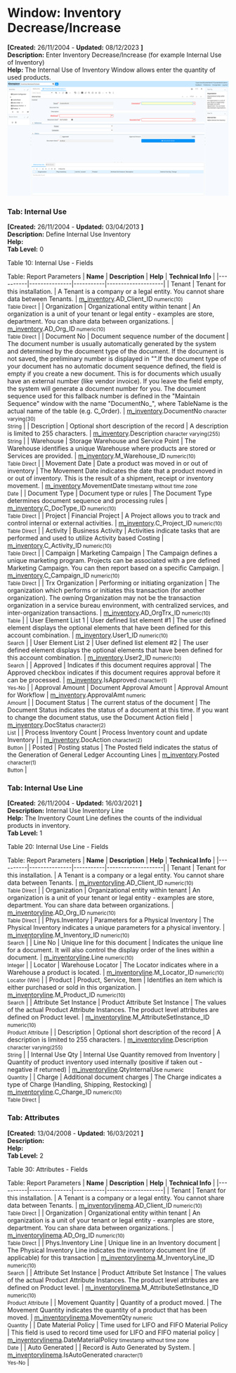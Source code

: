 # Window: Inventory Decrease/Increase

**[Created:** 26/11/2004 - **Updated:** 08/12/2023 **]**  
**Description:** Enter Inventory Decrease/Increase (for example Internal Use of Inventory)  
**Help:** The Internal Use of Inventory Window allows enter the quantity of used products.  
![](/img/docs/manual/InventoryDecreaseIncrease-Window_iDempiere_v12.0.0.png)

### Tab: Internal Use

**[Created:** 26/11/2004 - **Updated:** 03/04/2013 **]**   
**Description:** Define Internal Use Inventory  
**Help:**   
**Tab Level:** 0

Table 10: Internal Use - Fields 

Table: Report Parameters
| **Name** | **Description** | **Help** | **Technical Info** |
|----------|---------------|-----------|--------------------|
| Tenant | Tenant for this installation. | A Tenant is a company or a legal entity. You cannot share data between Tenants. | [m_inventory](https://idempiere-schemaspy.muriloht.com/adempiere/tables/m_inventory.html).AD_Client_ID<small> numeric(10) <br/> Table Direct</small> | 
| Organization | Organizational entity within tenant | An organization is a unit of your tenant or legal entity - examples are store, department. You can share data between organizations. | [m_inventory](https://idempiere-schemaspy.muriloht.com/adempiere/tables/m_inventory.html).AD_Org_ID<small> numeric(10) <br/> Table Direct</small> | 
| Document No | Document sequence number of the document | The document number is usually automatically generated by the system and determined by the document type of the document. If the document is not saved, the preliminary number is displayed in &quot;&quot;.If the document type of your document has no automatic document sequence defined, the field is empty if you create a new document. This is for documents which usually have an external number (like vendor invoice).  If you leave the field empty, the system will generate a document number for you. The document sequence used for this fallback number is defined in the &quot;Maintain Sequence&quot; window with the name &quot;DocumentNo_&quot;, where TableName is the actual name of the table (e.g. C_Order). | [m_inventory](https://idempiere-schemaspy.muriloht.com/adempiere/tables/m_inventory.html).DocumentNo<small> character varying(30) <br/> String</small> | 
| Description | Optional short description of the record | A description is limited to 255 characters. | [m_inventory](https://idempiere-schemaspy.muriloht.com/adempiere/tables/m_inventory.html).Description<small> character varying(255) <br/> String</small> | 
| Warehouse | Storage Warehouse and Service Point | The Warehouse identifies a unique Warehouse where products are stored or Services are provided. | [m_inventory](https://idempiere-schemaspy.muriloht.com/adempiere/tables/m_inventory.html).M_Warehouse_ID<small> numeric(10) <br/> Table Direct</small> | 
| Movement Date | Date a product was moved in or out of inventory | The Movement Date indicates the date that a product moved in or out of inventory.  This is the result of a shipment, receipt or inventory movement. | [m_inventory](https://idempiere-schemaspy.muriloht.com/adempiere/tables/m_inventory.html).MovementDate<small> timestamp without time zone <br/> Date</small> | 
| Document Type | Document type or rules | The Document Type determines document sequence and processing rules | [m_inventory](https://idempiere-schemaspy.muriloht.com/adempiere/tables/m_inventory.html).C_DocType_ID<small> numeric(10) <br/> Table Direct</small> | 
| Project | Financial Project | A Project allows you to track and control internal or external activities. | [m_inventory](https://idempiere-schemaspy.muriloht.com/adempiere/tables/m_inventory.html).C_Project_ID<small> numeric(10) <br/> Table Direct</small> | 
| Activity | Business Activity | Activities indicate tasks that are performed and used to utilize Activity based Costing | [m_inventory](https://idempiere-schemaspy.muriloht.com/adempiere/tables/m_inventory.html).C_Activity_ID<small> numeric(10) <br/> Table Direct</small> | 
| Campaign | Marketing Campaign | The Campaign defines a unique marketing program.  Projects can be associated with a pre defined Marketing Campaign.  You can then report based on a specific Campaign. | [m_inventory](https://idempiere-schemaspy.muriloht.com/adempiere/tables/m_inventory.html).C_Campaign_ID<small> numeric(10) <br/> Table Direct</small> | 
| Trx Organization | Performing or initiating organization | The organization which performs or initiates this transaction (for another organization).  The owning Organization may not be the transaction organization in a service bureau environment, with centralized services, and inter-organization transactions. | [m_inventory](https://idempiere-schemaspy.muriloht.com/adempiere/tables/m_inventory.html).AD_OrgTrx_ID<small> numeric(10) <br/> Table</small> | 
| User Element List 1 | User defined list element #1 | The user defined element displays the optional elements that have been defined for this account combination. | [m_inventory](https://idempiere-schemaspy.muriloht.com/adempiere/tables/m_inventory.html).User1_ID<small> numeric(10) <br/> Search</small> | 
| User Element List 2 | User defined list element #2 | The user defined element displays the optional elements that have been defined for this account combination. | [m_inventory](https://idempiere-schemaspy.muriloht.com/adempiere/tables/m_inventory.html).User2_ID<small> numeric(10) <br/> Search</small> | 
| Approved | Indicates if this document requires approval | The Approved checkbox indicates if this document requires approval before it can be processed. | [m_inventory](https://idempiere-schemaspy.muriloht.com/adempiere/tables/m_inventory.html).IsApproved<small> character(1) <br/> Yes-No</small> | 
| Approval Amount | Document Approval Amount | Approval Amount for Workflow | [m_inventory](https://idempiere-schemaspy.muriloht.com/adempiere/tables/m_inventory.html).ApprovalAmt<small> numeric <br/> Amount</small> | 
| Document Status | The current status of the document | The Document Status indicates the status of a document at this time.  If you want to change the document status, use the Document Action field | [m_inventory](https://idempiere-schemaspy.muriloht.com/adempiere/tables/m_inventory.html).DocStatus<small> character(2) <br/> List</small> | 
| Process Inventory Count  | Process Inventory count and update Inventory |  | [m_inventory](https://idempiere-schemaspy.muriloht.com/adempiere/tables/m_inventory.html).DocAction<small> character(2) <br/> Button</small> | 
| Posted | Posting status | The Posted field indicates the status of the Generation of General Ledger Accounting Lines | [m_inventory](https://idempiere-schemaspy.muriloht.com/adempiere/tables/m_inventory.html).Posted<small> character(1) <br/> Button</small> | 


### Tab: Internal Use Line

**[Created:** 26/11/2004 - **Updated:** 16/03/2021 **]**   
**Description:** Internal Use Inventory Line  
**Help:** The Inventory Count Line defines the counts of the individual products in inventory.  
**Tab Level:** 1

Table 20: Internal Use Line - Fields 

Table: Report Parameters
| **Name** | **Description** | **Help** | **Technical Info** |
|----------|---------------|-----------|--------------------|
| Tenant | Tenant for this installation. | A Tenant is a company or a legal entity. You cannot share data between Tenants. | [m_inventoryline](https://idempiere-schemaspy.muriloht.com/adempiere/tables/m_inventoryline.html).AD_Client_ID<small> numeric(10) <br/> Table Direct</small> | 
| Organization | Organizational entity within tenant | An organization is a unit of your tenant or legal entity - examples are store, department. You can share data between organizations. | [m_inventoryline](https://idempiere-schemaspy.muriloht.com/adempiere/tables/m_inventoryline.html).AD_Org_ID<small> numeric(10) <br/> Table Direct</small> | 
| Phys.Inventory | Parameters for a Physical Inventory | The Physical Inventory indicates a unique parameters for a physical inventory. | [m_inventoryline](https://idempiere-schemaspy.muriloht.com/adempiere/tables/m_inventoryline.html).M_Inventory_ID<small> numeric(10) <br/> Search</small> | 
| Line No | Unique line for this document | Indicates the unique line for a document.  It will also control the display order of the lines within a document. | [m_inventoryline](https://idempiere-schemaspy.muriloht.com/adempiere/tables/m_inventoryline.html).Line<small> numeric(10) <br/> Integer</small> | 
| Locator | Warehouse Locator | The Locator indicates where in a Warehouse a product is located. | [m_inventoryline](https://idempiere-schemaspy.muriloht.com/adempiere/tables/m_inventoryline.html).M_Locator_ID<small> numeric(10) <br/> Locator (WH)</small> | 
| Product | Product, Service, Item | Identifies an item which is either purchased or sold in this organization. | [m_inventoryline](https://idempiere-schemaspy.muriloht.com/adempiere/tables/m_inventoryline.html).M_Product_ID<small> numeric(10) <br/> Search</small> | 
| Attribute Set Instance | Product Attribute Set Instance | The values of the actual Product Attribute Instances.  The product level attributes are defined on Product level. | [m_inventoryline](https://idempiere-schemaspy.muriloht.com/adempiere/tables/m_inventoryline.html).M_AttributeSetInstance_ID<small> numeric(10) <br/> Product Attribute</small> | 
| Description | Optional short description of the record | A description is limited to 255 characters. | [m_inventoryline](https://idempiere-schemaspy.muriloht.com/adempiere/tables/m_inventoryline.html).Description<small> character varying(255) <br/> String</small> | 
| Internal Use Qty | Internal Use Quantity removed from Inventory | Quantity of product inventory used internally (positive if taken out - negative if returned) | [m_inventoryline](https://idempiere-schemaspy.muriloht.com/adempiere/tables/m_inventoryline.html).QtyInternalUse<small> numeric <br/> Quantity</small> | 
| Charge | Additional document charges | The Charge indicates a type of Charge (Handling, Shipping, Restocking) | [m_inventoryline](https://idempiere-schemaspy.muriloht.com/adempiere/tables/m_inventoryline.html).C_Charge_ID<small> numeric(10) <br/> Table Direct</small> | 


### Tab: Attributes

**[Created:** 13/04/2008 - **Updated:** 16/03/2021 **]**   
**Description:**   
**Help:**   
**Tab Level:** 2

Table 30: Attributes - Fields 

Table: Report Parameters
| **Name** | **Description** | **Help** | **Technical Info** |
|----------|---------------|-----------|--------------------|
| Tenant | Tenant for this installation. | A Tenant is a company or a legal entity. You cannot share data between Tenants. | [m_inventorylinema](https://idempiere-schemaspy.muriloht.com/adempiere/tables/m_inventorylinema.html).AD_Client_ID<small> numeric(10) <br/> Table Direct</small> | 
| Organization | Organizational entity within tenant | An organization is a unit of your tenant or legal entity - examples are store, department. You can share data between organizations. | [m_inventorylinema](https://idempiere-schemaspy.muriloht.com/adempiere/tables/m_inventorylinema.html).AD_Org_ID<small> numeric(10) <br/> Table Direct</small> | 
| Phys.Inventory Line | Unique line in an Inventory document | The Physical Inventory Line indicates the inventory document line (if applicable) for this transaction | [m_inventorylinema](https://idempiere-schemaspy.muriloht.com/adempiere/tables/m_inventorylinema.html).M_InventoryLine_ID<small> numeric(10) <br/> Search</small> | 
| Attribute Set Instance | Product Attribute Set Instance | The values of the actual Product Attribute Instances.  The product level attributes are defined on Product level. | [m_inventorylinema](https://idempiere-schemaspy.muriloht.com/adempiere/tables/m_inventorylinema.html).M_AttributeSetInstance_ID<small> numeric(10) <br/> Product Attribute</small> | 
| Movement Quantity | Quantity of a product moved. | The Movement Quantity indicates the quantity of a product that has been moved. | [m_inventorylinema](https://idempiere-schemaspy.muriloht.com/adempiere/tables/m_inventorylinema.html).MovementQty<small> numeric <br/> Quantity</small> | 
| Date  Material Policy | Time used for LIFO and FIFO Material Policy | This field is used to record time used for LIFO and FIFO material policy | [m_inventorylinema](https://idempiere-schemaspy.muriloht.com/adempiere/tables/m_inventorylinema.html).DateMaterialPolicy<small> timestamp without time zone <br/> Date</small> | 
| Auto Generated |  | Record is Auto Generated by System. | [m_inventorylinema](https://idempiere-schemaspy.muriloht.com/adempiere/tables/m_inventorylinema.html).IsAutoGenerated<small> character(1) <br/> Yes-No</small> | 


